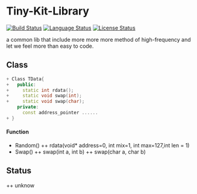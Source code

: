 # Tiny-Kit-Library
[![Build Status](https://travis-ci.org/Sunrisepeak/Tiny-Kit-Library.svg?branch=master)](https://travis-ci.org/Sunrisepeak/Tiny-Kit-Library)
[![Language Status](https://img.shields.io/badge/Language-C%2B%2B-red.svg)](https://isocpp.org/)
[![License Status](https://img.shields.io/badge/License-Apache%202.0-yellowgreen.svg)](https://github.com/Sunrisepeak/Tiny-Kit-Library/blob/master/LICENSE)

a common lib that include more more more method of high-frequency and let we feel more than easy to code.

## Class
```c++
+ Class TData{
+   public:
+     static int rdata();
+     static void swap(int);
+     static void swap(char);
    private:
      const address_pointer ......
+ }
```
#### Function
+ Random()
 ++ rdata(void* address=0, int mix=1, int max=127,int len = 1)
+ Swap()
++ swap(int a, int b)
++ swap(char a, char b)

## Status
++ unknow
